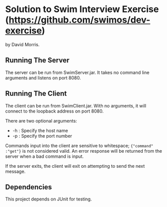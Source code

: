 # Solution to Swim Interview Exercise (https://github.com/swimos/dev-exercise)

by David Morris.

## Running The Server
The server can be run from SwimServer.jar. It takes no command line arguments and listens on port 8080.

## Running The Client

The client can be run from SwimClient.jar. With no arguments, it will connect to the loopback address on port 8080.

There are two optional arguments:
- -h : Specify the host name
- -p : Specify the port number

Commands input into the client are sensitive to whitespace; `{"command" :"get"}` is not considered valid. An error response will be returned from the server when a bad command is input.

If the server exits, the client will exit on attempting to send the next message.

## Dependencies

This project depends on JUnit for testing.